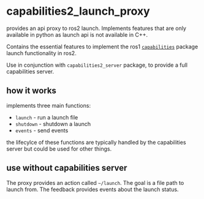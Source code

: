 # capabilities2_launch_proxy

provides an api proxy to ros2 launch. Implements features that are only available in python as launch api is not available in C++.

Contains the essential features to implement the ros1 [`capabilities`](https://wiki.ros.org/capabilities) package launch functionality in ros2.

Use in conjunction with `capabilities2_server` package, to provide a full capabilities server.

## how it works

implements three main functions:

- `launch` - run a launch file
- `shutdown` - shutdown a launch
- `events` - send events

the lifecylce of these functions are typically handled by the capabilities server but could be used for other things.

## use without capabilities server

The proxy provides an action called `~/launch`. The goal is a file path to launch from. The feedback provides events about the launch status.

